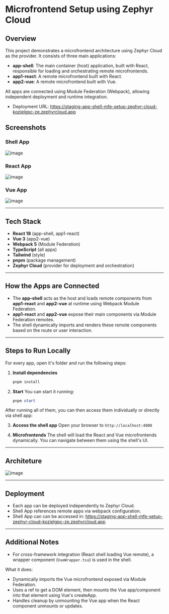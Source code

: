 # Microfrontend Setup using Zephyr Cloud

## Overview
This project demonstrates a microfrontend architecture using Zephyr Cloud as the provider. It consists of three main applications:

- **app-shell**: The main container (host) application, built with React, responsible for loading and orchestrating remote microfrontends.
- **app1-react**: A remote microfrontend built with React.
- **app2-vue**: A remote microfrontend built with Vue.

All apps are connected using Module Federation (Webpack), allowing independent deployment and runtime integration.

- Deployment URL: https://staging-app-shell-mfe-setup-zephyr-cloud-kozielgpc-ze.zephyrcloud.app

## Screenshots
### Shell App
![image](https://github.com/user-attachments/assets/3299a9e9-a100-44da-8e54-ba77d2cdb5ec)

### React App
![image](https://github.com/user-attachments/assets/407d8792-f023-4e3a-9774-cce2cae07615)

### Vue App
![image](https://github.com/user-attachments/assets/9b8c5cad-04fd-4e33-962e-19e8649e70f6)


---

## Tech Stack
- **React 18** (app-shell, app1-react)
- **Vue 3** (app2-vue)
- **Webpack 5** (Module Federation)
- **TypeScript** (all apps)
- **Tailwind** (style)
- **pnpm** (package management)
- **Zephyr Cloud** (provider for deployment and orchestration)

---

## How the Apps are Connected
- The **app-shell** acts as the host and loads remote components from **app1-react** and **app2-vue** at runtime using Webpack Module Federation.
- **app1-react** and **app2-vue** expose their main components via Module Federation remotes.
- The shell dynamically imports and renders these remote components based on the route or user interaction.

---

## Steps to Run Locally

For every app, open it's folder and run the following steps:

1. **Install dependencies**
   ```powershell
   pnpm install
   ```

2. **Start**
   You can start it running:
   ```powershell
   pnpm start
   ```

After running all of them, you can then access them individually or directly via shell app:

3. **Access the shell app**
   Open your browser to `http://localhost:4000`

4. **Microfrontends**
   The shell will load the React and Vue microfrontends dynamically. You can navigate between them using the shell's UI.

---

## Architeture
![image](https://github.com/user-attachments/assets/69655015-66c9-4bab-bcaf-380f66e44655)



---

## Deployment
- Each app can be deployed independently to Zephyr Cloud.
- Shell App references remote apps via webpack configuration.
- Shell App can can be accessed in: https://staging-app-shell-mfe-setup-zephyr-cloud-kozielgpc-ze.zephyrcloud.app

---

## Additional Notes
- For cross-framework integration (React shell loading Vue remote), a wrapper component (`VueWrapper.tsx`) is used in the shell.

What it does:
- Dynamically imports the Vue microfrontend exposed via Module Federation.
- Uses a ref to get a DOM element, then mounts the Vue app/component into that element using Vue's createApp.
- Handles cleanup by unmounting the Vue app when the React component unmounts or updates.
